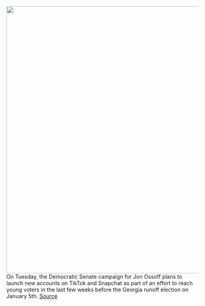 <img src='https://cdn.vox-cdn.com/thumbor/YevOz6Jgux9_a2T8ffjmfYDWcVQ=/0x0:3000x2000/1200x800/filters:focal(1260x760:1740x1240)/cdn.vox-cdn.com/uploads/chorus_image/image/68042078/1229686934.0.jpg' width='700px' /><br/>
On Tuesday, the Democratic Senate campaign for Jon Ossoff plans to launch new accounts on TikTok and Snapchat as part of an effort to reach young voters in the last few weeks before the Georgia runoff election on January 5th.
<a href='https://www.theverge.com/2020/12/1/21754927/jon-ossoff-tiktok-snapchat-account-influencer-marketing'> Source <a/>